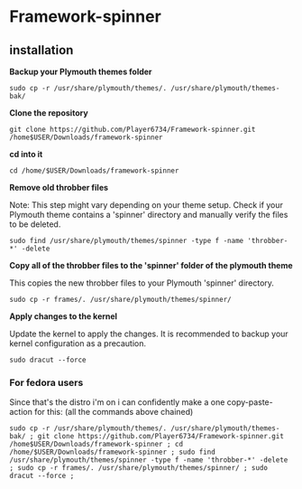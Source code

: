 # Framework-spinner

## installation
**Backup your Plymouth themes folder**
```
sudo cp -r /usr/share/plymouth/themes/. /usr/share/plymouth/themes-bak/
```


**Clone the repository**
```
git clone https://github.com/Player6734/Framework-spinner.git /home$USER/Downloads/framework-spinner
```

**cd into it**
```
cd /home/$USER/Downloads/framework-spinner
```

**Remove old throbber files**

Note: This step might vary depending on your theme setup. Check if your Plymouth theme contains a 'spinner' directory and manually verify the files to be deleted.
```
sudo find /usr/share/plymouth/themes/spinner -type f -name 'throbber-*' -delete
```

**Copy all of the throbber files to the 'spinner' folder of the plymouth theme** 

This copies the new throbber files to your Plymouth 'spinner' directory.
```
sudo cp -r frames/. /usr/share/plymouth/themes/spinner/
```

**Apply changes to the kernel**

Update the kernel to apply the changes. It is recommended to backup your kernel configuration as a precaution.
```
sudo dracut --force
```


### For fedora users
Since that's the distro i'm on i can confidently make a one copy-paste-action for this:
(all the commands above chained)
```
sudo cp -r /usr/share/plymouth/themes/. /usr/share/plymouth/themes-bak/ ; git clone https://github.com/Player6734/Framework-spinner.git /home$USER/Downloads/framework-spinner ; cd /home/$USER/Downloads/framework-spinner ; sudo find /usr/share/plymouth/themes/spinner -type f -name 'throbber-*' -delete ; sudo cp -r frames/. /usr/share/plymouth/themes/spinner/ ; sudo dracut --force ;
